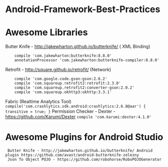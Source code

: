 # Android-Framework-Best-Practices

# Awesome Libraries
Butter Knife - http://jakewharton.github.io/butterknife/ ( XML Binding)

        compile 'com.jakewharton:butterknife:8.8.0'
        annotationProcessor 'com.jakewharton:butterknife-compiler:8.8.0'

Retrofit  - http://square.github.io/retrofit/  (Network)

        compile 'com.google.code.gson:gson:2.6.2'
        compile 'com.squareup.retrofit2:retrofit:2.3.0'
        compile 'com.squareup.retrofit2:converter-gson:2.0.2'
        compile 'com.squareup.okhttp3:okhttp:3.3.1'
        
Fabric (Realtime Analytics Tool)
        ```compile('com.crashlytics.sdk.android:crashlytics:2.6.8@aar') {
            transitive = true;
        }```
Permission Checker - Dexter -https://github.com/Karumi/Dexter
        ```compile 'com.karumi:dexter:4.1.0' ```
       
# Awesome Plugins for Android Studio
     Butter Knife - http://jakewharton.github.io/butterknife/ Android plugin https://github.com/avast/android-butterknife-zelezny
     Json To Object POJO - https://github.com/robohorse/RoboPOJOGenerator
